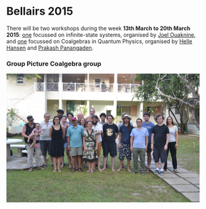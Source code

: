 # Bellairs 2015


There will be two workshops during the week **13th March to 20th March 2015**: [one](http://www.cs.ox.ac.uk/conferences/oxford_iss2015/index.html) focussed on infinite-state systems, organised by [Joel Ouaknine](http://people.mpi-sws.org/~joel/), and [one](http://homepage.tudelft.nl/c9d1n/bellairs2015/bellairs15.html#) focussed on Coalgebras in Quantum Physics, organised by [Helle Hansen](http://homepage.tudelft.nl/c9d1n/) and [Prakash Panangaden](http://www.cs.mcgill.ca/~prakash). 


### Group Picture Coalgebra group


![Group Picture Coalgebra workshop](img/2015.jpg)





